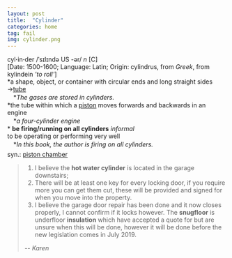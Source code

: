 ```yaml
---
layout: post
title:  "Cylinder"
categories: home
tag: fail
img: cylinder.png
---
```

<DIV style="MARGIN: 0px 0px 5px">cyl<B>·</B>in<B>·</B>der /ˈsɪlɪndə US -ər/ <I>n</I> [C] <BR>[Date: 1500-1600; Language: Latin; Origin: cylindrus, from <I>Greek</I>, from kylindein <I>'to roll'</I>]<BR>*a shape, object, or container with circular ends and long straight sides<BR>→<A href="{{ site.baseurl }}/tube"><U>tube</U></A><BR>　*<I>The gases are stored in cylinders.</I><BR>*the tube within which a <A href="{{ site.baseurl }}/piston"><U>piston</U></A> moves forwards and backwards in an engine<BR>　*<I>a four-cylinder engine</I><BR>* <B>be firing/running on all cylinders</B> <I>informal</I> <BR>to be operating or performing very well<BR>　*<I>In this book, the author is firing on all cylinders.</I></DIV>
<DIV style="MARGIN: 0px 0px 5px">
<DIV style="MARGIN: 4px 0px">syn.: <A href="{{ site.baseurl }}/piston%20chamber"><U>piston chamber</U></A></DIV></DIV>

> 1. I believe the **hot water cylinder** is located in the garage downstairs;
> 2.  There will be at least one key for every locking door, if you require more you can get them cut, these will be provided and signed for when you move into the property.
> 3. I believe the garage door repair has been done and it now closes properly, I cannot confirm if it locks however.  The **snugfloor** is underfloor **insulation** which have accepted a quote for but are unsure when this will be done, however it will be done before the new legislation comes in July 2019.
>
> -- <cite>Karen</cite>
